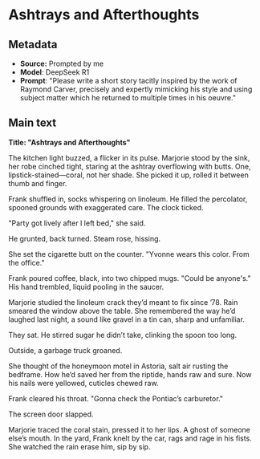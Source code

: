 # Ashtrays and Afterthoughts

## Metadata

- **Source:** Prompted by me
- **Model**: DeepSeek R1
- **Prompt**: "Please write a short story tacitly inspired by the work of Raymond Carver, precisely and expertly mimicking his style and using subject matter which he returned to multiple times in his oeuvre."

## Main text

**Title: "Ashtrays and Afterthoughts"**

The kitchen light buzzed, a flicker in its pulse. Marjorie stood by the sink, her robe cinched tight, staring at the ashtray overflowing with butts. One, lipstick-stained—coral, not her shade. She picked it up, rolled it between thumb and finger.

Frank shuffled in, socks whispering on linoleum. He filled the percolator, spooned grounds with exaggerated care. The clock ticked.

"Party got lively after I left bed," she said. 

He grunted, back turned. Steam rose, hissing.

She set the cigarette butt on the counter. "Yvonne wears this color. From the office."

Frank poured coffee, black, into two chipped mugs. "Could be anyone's." His hand trembled, liquid pooling in the saucer.

Marjorie studied the linoleum crack they’d meant to fix since ’78. Rain smeared the window above the table. She remembered the way he’d laughed last night, a sound like gravel in a tin can, sharp and unfamiliar.

They sat. He stirred sugar he didn’t take, clinking the spoon too long. 

Outside, a garbage truck groaned. 

She thought of the honeymoon motel in Astoria, salt air rusting the bedframe. How he’d saved her from the riptide, hands raw and sure. Now his nails were yellowed, cuticles chewed raw.

Frank cleared his throat. "Gonna check the Pontiac’s carburetor." 

The screen door slapped. 

Marjorie traced the coral stain, pressed it to her lips. A ghost of someone else’s mouth. In the yard, Frank knelt by the car, rags and rage in his fists. She watched the rain erase him, sip by sip.